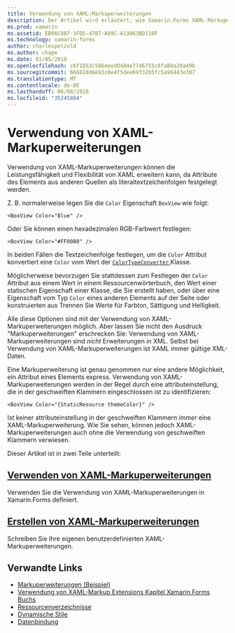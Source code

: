 ```yaml
---
title: Verwendung von XAML-Markuperweiterungen
description: Der Artikel wird erläutert, wie Xamarin.Forms XAML-Markuperweiterungen verwenden, um die Leistungsfähigkeit und Flexibilität von XAML zu erweitern, können Sie die Attribute des Elements aus anderen Quellen als literaltextzeichenfolgen festgelegt werden.
ms.prod: xamarin
ms.assetid: EB06C8B7-3FD5-47B7-A09C-A13063BD110F
ms.technology: xamarin-forms
author: charlespetzold
ms.author: chape
ms.date: 01/05/2018
ms.openlocfilehash: c6f1853c5864eed8484e7746755c6fa80a28a49b
ms.sourcegitcommit: 66682dd8e93c0e4f5dee69f32b5fc5a96443e307
ms.translationtype: MT
ms.contentlocale: de-DE
ms.lasthandoff: 06/08/2018
ms.locfileid: "35245884"
---
```

# <a name="xaml-markup-extensions"></a>Verwendung von XAML-Markuperweiterungen

Verwendung von XAML-Markuperweiterungen können die Leistungsfähigkeit und Flexibilität von XAML erweitern kann, da Attribute des Elements aus anderen Quellen als literaltextzeichenfolgen festgelegt werden.

Z. B. normalerweise legen Sie die `Color` Eigenschaft `BoxView` wie folgt:

```xaml
<BoxView Color="Blue" />
```

Oder Sie können einen hexadezimalen RGB-Farbwert festlegen:

```xaml
<BoxView Color="#FF0080" />
```

In beiden Fällen die Textzeichenfolge festlegen, um die `Color` Attribut konvertiert eine `Color` vom Wert der [ `ColorTypeConverter` ](https://developer.xamarin.com/api/type/Xamarin.Forms.ColorTypeConverter/) Klasse.

Möglicherweise bevorzugen Sie stattdessen zum Festlegen der `Color` Attribut aus einem Wert in einem Ressourcenwörterbuch, den Wert einer statischen Eigenschaft einer Klasse, die Sie erstellt haben, oder über eine Eigenschaft vom Typ `Color` eines anderen Elements auf der Seite oder konstruierten aus Trennen Sie Werte für Farbton, Sättigung und Helligkeit.

Alle diese Optionen sind mit der Verwendung von XAML-Markuperweiterungen möglich. Aber lassen Sie nicht den Ausdruck "Markuperweiterungen" erschrecken Sie: Verwendung von XAML-Markuperweiterungen sind *nicht* Erweiterungen in XML. Selbst bei Verwendung von XAML-Markuperweiterungen ist XAML immer gültige XML-Daten.

Eine Markuperweiterung ist genau genommen nur eine andere Möglichkeit, ein Attribut eines Elements express. Verwendung von XAML-Markuperweiterungen werden in der Regel durch eine attributeinstellung, die in der geschweiften Klammern eingeschlossen ist zu identifizieren:

```xaml
<BoxView Color="{StaticResource themeColor}" />
```

Ist keiner attributeinstellung in der geschweiften Klammern *immer* eine XAML-Markuperweiterung. Wie Sie sehen, können jedoch XAML-Markuperweiterungen auch ohne die Verwendung von geschweiften Klammern verwiesen.

Dieser Artikel ist in zwei Teile unterteilt:

## <a name="consuming-xaml-markup-extensionsconsumingmd"></a>[Verwenden von XAML-Markuperweiterungen](consuming.md)  

Verwenden Sie die Verwendung von XAML-Markuperweiterungen in Xamarin.Forms definiert.

## <a name="creating-xaml-markup-extensionscreatingmd"></a>[Erstellen von XAML-Markuperweiterungen](creating.md)

Schreiben Sie Ihre eigenen benutzerdefinierten XAML-Markuperweiterungen.



## <a name="related-links"></a>Verwandte Links

- [Markuperweiterungen (Beispiel)](https://developer.xamarin.com/samples/xamarin-forms/XAML/MarkupExtensions/)
- [Verwendung von XAML-Markup Extensions Kapitel Xamarin.Forms Buchs](~/xamarin-forms/creating-mobile-apps-xamarin-forms/summaries/chapter10.md)
- [Ressourcenverzeichnisse](~/xamarin-forms/xaml/resource-dictionaries.md)
- [Dynamische Stile](~/xamarin-forms/user-interface/styles/dynamic.md)
- [Datenbindung](~/xamarin-forms/app-fundamentals/data-binding/index.md)
